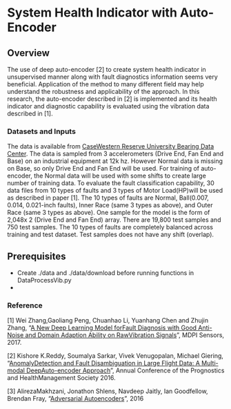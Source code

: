 # System Health Indicator with Auto-Encoder



## Overview

The use of deep auto-encoder [2] to create system health indicator in unsupervised manner along with fault diagnostics information seems very beneficial. Application of the method to many different field may
help understand the robustness and applicability of the approach. In this research, the auto-encoder described in [2] is implemented and its health indicator and diagnostic capability is evaluated using the vibration data described in [1]. 

### Datasets and Inputs

 The data is available from [CaseWestern Reserve University Bearing Data Center](http://csegroups.case.edu/bearingdatacenter/pages/download-data-file). The data is sampled from 3 accelerometers (Drive End, Fan End and Base) on an industrial equipment at 12k hz.  However Normal data is missing on Base, so only Drive End and Fan End will be used. For training of auto-encoder, the Normal data will be used with some shifts to create large number of training data. To evaluate the fault classification capability, 30 data files from 10 types of faults and 3 types of Motor Load(HP)will be used as described in paper [1].  The 10 types of faults are Normal, Ball(0.007, 0.014, 0.021-inch faults), Inner Race (same 3 types as above), and Outer Race (same 3 types as above). One sample for the model is the form of 2,048x 2 (Drive End and Fan End) array. There are 19,800 test samples and 750 test samples. The 10 types of faults are completely balanced across training and test dataset. Test samples does not have any shift (overlap).

## Prerequisites

- Create ./data and ./data/download before running functions in DataProcessVib.py
- ​

### Reference

[1]          Wei Zhang,Gaoliang Peng, Chuanhao Li, Yuanhang Chen and Zhujin Zhang, “[A New Deep Learning Model forFault Diagnosis with Good Anti-Noise and Domain Adaption Ability on RawVibration Signals](http://www.mdpi.com/1424-8220/17/2/425)”, MDPI Sensors, 2017.

[2]          Kishore K.Reddy, Soumalya Sarkar, Vivek Venugopalan, Michael Giering, “[AnomalyDetection and Fault Disambiguation in Large Flight Data: A Multi-modal DeepAuto-encoder Approach](https://www.phmsociety.org/sites/phmsociety.org/files/PHM16_Proceedings.pdf)”, Annual Conference of the Prognostics and HealthManagement Society 2016.

[3]          AlirezaMakhzani, Jonathon Shlens, Navdeep Jaitly, Ian Goodfellow, Brendan Fray, “[Adversarial Autoencoders](https://arxiv.org/pdf/1511.05644.pdf)”, 2016